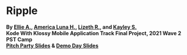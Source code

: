 # Ripple
**By [Ellie A.](https://github.com/ellieaustin), [America Luna H.](https://github.com/america-luna), [Lizeth R.](https://github.com/l-rod123), and [Kayley S.](https://github.com/kayleyseow)**  
**Kode With Klossy Mobile Application Track Final Project, 2021 Wave 2 PST Camp**  
**[Pitch Party Slides](https://docs.google.com/presentation/d/1rUxO1QPmES9FbYJPZJh2cPSt-AGlSe5xby-RDxo3muc/edit?usp=sharing) & [Demo Day Slides](https://docs.google.com/presentation/d/1HZCCZ7ALhQz8H2nS-6oFhEcm_FlYMQMi-RXwvFxWawo/edit?usp=sharing)**  
